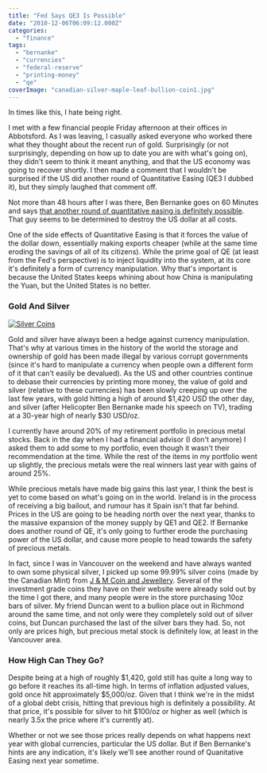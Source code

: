 ```yaml
---
title: "Fed Says QE3 Is Possible"
date: "2010-12-06T06:09:12.000Z"
categories: 
  - "finance"
tags: 
  - "bernanke"
  - "currencies"
  - "federal-reserve"
  - "printing-money"
  - "qe"
coverImage: "canadian-silver-maple-leaf-bullion-coin1.jpg"
---
```


In times like this, I hate being right.

I met with a few financial people Friday afternoon at their offices in Abbotsford. As I was leaving, I casually asked everyone who worked there what they thought about the recent run of gold. Surprisingly (or not surprisingly, depending on how up to date you are with what's going on), they didn't seem to think it meant anything, and that the US economy was going to recover shortly. I then made a comment that I wouldn't be surprised if the US did another round of Quantitative Easing (QE3 I dubbed it), but they simply laughed that comment off.

Not more than 48 hours after I was there, Ben Bernanke goes on 60 Minutes and says [that another round of quantitative easing is definitely possible](http://www.reuters.com/article/idUSTRE6B50D020101206). That guy seems to be determined to destroy the US dollar at all costs.

One of the side effects of Quantitative Easing is that it forces the value of the dollar down, essentially making exports cheaper (while at the same time eroding the savings of all of its citizens). While the prime goal of QE (at least from the Fed's perspective) is to inject liquidity into the system, at its core it's definitely a form of currency manipulation. Why that's important is because the United States keeps whining about how China is manipulating the Yuan, but the United States is no better.

### Gold And Silver

[![](images/canadian-silver-maple-leaf-bullion-coin1-300x116.jpg "Silver Coins")](http://www.migratorynerd.com/wordpress/wp-content/uploads/2010/12/canadian-silver-maple-leaf-bullion-coin1.jpg)

Gold and silver have always been a hedge against currency manipulation. That's why at various times in the history of the world the storage and ownership of gold has been made illegal by various corrupt governments (since it's hard to manipulate a currency when people own a different form of it that can't easily be devalued). As the US and other countries continue to debase their currencies by printing more money, the value of gold and silver (relative to these currencies) has been slowly creeping up over the last few years, with gold hitting a high of around $1,420 USD the other day, and silver (after Helicopter Ben Bernanke made his speech on TV), trading at a 30-year high of nearly $30 USD/oz.

I currently have around 20% of my retirement portfolio in precious metal stocks. Back in the day when I had a financial advisor (I don't anymore) I asked them to add some to my portfolio, even though it wasn't their recommendation at the time. While the rest of the items in my portfolio went up slightly, the precious metals were the real winners last year with gains of around 25%.

While precious metals have made big gains this last year, I think the best is yet to come based on what's going on in the world. Ireland is in the process of receiving a big bailout, and rumour has it Spain isn't that far behind. Prices in the US are going to be heading north over the next year, thanks to the massive expansion of the money supply by QE1 and QE2. If Bernanke does another round of QE, it's only going to further erode the purchasing power of the US dollar, and cause more people to head towards the safety of precious metals.

In fact, since I was in Vancouver on the weekend and have always wanted to own some physical silver, I picked up some 99.99% silver coins (made by the Canadian Mint) from [J & M Coin and Jewellery](http://bullioncoinsandbars.com/). Several of the investment grade coins they have on their website were already sold out by the time I got there, and many people were in the store purchasing 10oz bars of silver. My friend Duncan went to a bullion place out in Richmond around the same time, and not only were they completely sold out of silver coins, but Duncan purchased the last of the silver bars they had. So, not only are prices high, but precious metal stock is definitely low, at least in the Vancouver area.

### How High Can They Go?

Despite being at a high of roughly $1,420, gold still has quite a long way to go before it reaches its all-time high. In terms of inflation adjusted values, gold once hit approximately $5,000/oz. Given that I think we're in the midst of a global debt crisis, hitting that previous high is definitely a possibility. At that price, it's possible for silver to hit $100/oz or higher as well (which is nearly 3.5x the price where it's currently at).

Whether or not we see those prices really depends on what happens next year with global currencies, particular the US dollar. But if Ben Bernanke's hints are any indication, it's likely we'll see another round of Quanitative Easing next year sometime.
